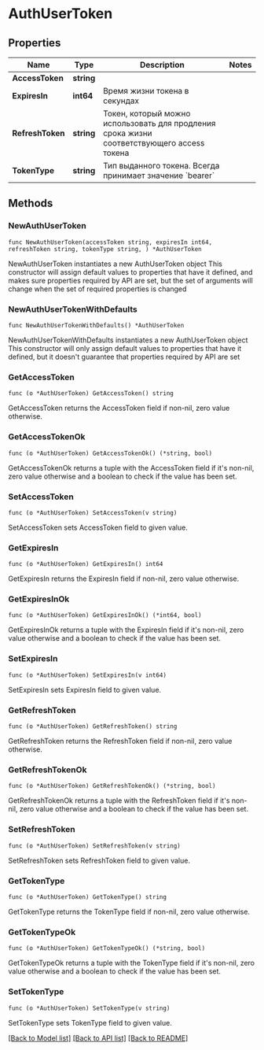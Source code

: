 # AuthUserToken

## Properties

Name | Type | Description | Notes
------------ | ------------- | ------------- | -------------
**AccessToken** | **string** |  | 
**ExpiresIn** | **int64** | Время жизни токена в секундах | 
**RefreshToken** | **string** | Токен, который можно использовать для продления срока жизни соответствующего access токена | 
**TokenType** | **string** | Тип выданного токена. Всегда принимает значение &#x60;bearer&#x60; | 

## Methods

### NewAuthUserToken

`func NewAuthUserToken(accessToken string, expiresIn int64, refreshToken string, tokenType string, ) *AuthUserToken`

NewAuthUserToken instantiates a new AuthUserToken object
This constructor will assign default values to properties that have it defined,
and makes sure properties required by API are set, but the set of arguments
will change when the set of required properties is changed

### NewAuthUserTokenWithDefaults

`func NewAuthUserTokenWithDefaults() *AuthUserToken`

NewAuthUserTokenWithDefaults instantiates a new AuthUserToken object
This constructor will only assign default values to properties that have it defined,
but it doesn't guarantee that properties required by API are set

### GetAccessToken

`func (o *AuthUserToken) GetAccessToken() string`

GetAccessToken returns the AccessToken field if non-nil, zero value otherwise.

### GetAccessTokenOk

`func (o *AuthUserToken) GetAccessTokenOk() (*string, bool)`

GetAccessTokenOk returns a tuple with the AccessToken field if it's non-nil, zero value otherwise
and a boolean to check if the value has been set.

### SetAccessToken

`func (o *AuthUserToken) SetAccessToken(v string)`

SetAccessToken sets AccessToken field to given value.


### GetExpiresIn

`func (o *AuthUserToken) GetExpiresIn() int64`

GetExpiresIn returns the ExpiresIn field if non-nil, zero value otherwise.

### GetExpiresInOk

`func (o *AuthUserToken) GetExpiresInOk() (*int64, bool)`

GetExpiresInOk returns a tuple with the ExpiresIn field if it's non-nil, zero value otherwise
and a boolean to check if the value has been set.

### SetExpiresIn

`func (o *AuthUserToken) SetExpiresIn(v int64)`

SetExpiresIn sets ExpiresIn field to given value.


### GetRefreshToken

`func (o *AuthUserToken) GetRefreshToken() string`

GetRefreshToken returns the RefreshToken field if non-nil, zero value otherwise.

### GetRefreshTokenOk

`func (o *AuthUserToken) GetRefreshTokenOk() (*string, bool)`

GetRefreshTokenOk returns a tuple with the RefreshToken field if it's non-nil, zero value otherwise
and a boolean to check if the value has been set.

### SetRefreshToken

`func (o *AuthUserToken) SetRefreshToken(v string)`

SetRefreshToken sets RefreshToken field to given value.


### GetTokenType

`func (o *AuthUserToken) GetTokenType() string`

GetTokenType returns the TokenType field if non-nil, zero value otherwise.

### GetTokenTypeOk

`func (o *AuthUserToken) GetTokenTypeOk() (*string, bool)`

GetTokenTypeOk returns a tuple with the TokenType field if it's non-nil, zero value otherwise
and a boolean to check if the value has been set.

### SetTokenType

`func (o *AuthUserToken) SetTokenType(v string)`

SetTokenType sets TokenType field to given value.



[[Back to Model list]](../README.md#documentation-for-models) [[Back to API list]](../README.md#documentation-for-api-endpoints) [[Back to README]](../README.md)


